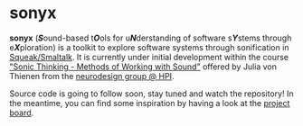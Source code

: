 # sonyx

**sonyx** (***S***ound-based t***O***ols for u***N***derstanding of software s***Y***stems through e***X***ploration) is a toolkit to explore software systems through sonification in [Squeak/Smaltalk](https://squeak.org).
It is currently under initial development within the course ["Sonic Thinking - Methods of Working with Sound"](https://hpi.de/studium/im-studium/lehrveranstaltungen/it-systems-engineering-ma/lehrveranstaltung/sose-21-3286-sonic-thinking-seminar-_-methods-of-working-with-sound.html) offered by Julia von Thienen from the [neurodesign group @ HPI](https://hpi.de/neurodesign/home.html).

Source code is going to follow soon, stay tuned and watch the repository!
In the meantime, you can find some inspiration by having a look at the [project board](https://github.com/LinqLover/sonyx/projects/1).
